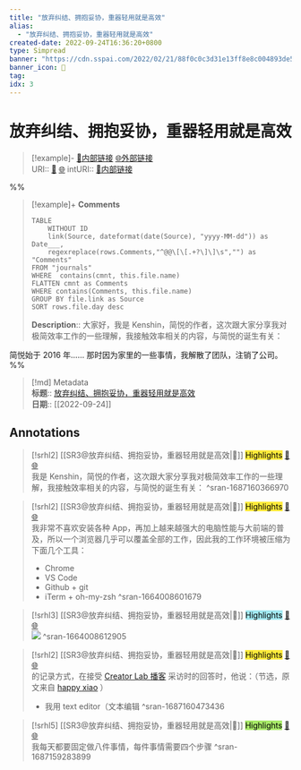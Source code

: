 ```yaml
---
title: "放弃纠结、拥抱妥协，重器轻用就是高效"
alias: 
  - "放弃纠结、拥抱妥协，重器轻用就是高效"
created-date: 2022-09-24T16:36:20+0800
type: Simpread
banner: "https://cdn.sspai.com/2022/02/21/88f0c0c3d31e13ff8e8c004893de5394.png "
banner_icon: 🔖
tag: 
idx: 3
---
```


# 放弃纠结、拥抱妥协，重器轻用就是高效

> [!example]- [🧷内部链接](<http://localhost:7026/unread/3>) [🌐外部链接](<https://sspai.com/post/71576>)    
> URI:: [🧷](<http://localhost:7026/unread/3>) [🌐](<https://sspai.com/post/71576>) 
> intURI:: [🧷内部链接](<http://localhost:7026/reading/3>)

%%
> [!example]+ **Comments**  
> ```dataview
> TABLE 
>     WITHOUT ID
>     link(Source, dateformat(date(Source), "yyyy-MM-dd")) as Date___, 
>     regexreplace(rows.Comments,"^@@\[\[.+?\]\]\s","") as "Comments"
> FROM "journals"
> WHERE  contains(cmnt, this.file.name)
> FLATTEN cmnt as Comments
> WHERE contains(Comments, this.file.name)
> GROUP BY file.link as Source
> SORT rows.file.day desc
> ```
>  **Description**:: 大家好，我是 Kenshin，简悦的作者，这次跟大家分享我对极简效率工作的一些理解，我接触效率相关的内容，与简悦的诞生有关：

简悦始于 2016 年…… 那时因为家里的一些事情，我解散了团队，注销了公司。
%%

> [!md] Metadata  
> **标题**:: [放弃纠结、拥抱妥协，重器轻用就是高效](https://sspai.com/post/71576)  
> **日期**:: [[2022-09-24]]  

## Annotations


> [!srhl2] [[SR3@放弃纠结、拥抱妥协，重器轻用就是高效|📄]] <mark style="background-color: #ffeb3b">Highlights</mark> [🧷](<http://localhost:7026/unread/3#id=1687160366970>) [🌐](<http://localhost:7026/reading/3#id=1687160366970>)   
> 我是 Kenshin，简悦的作者，这次跟大家分享我对极简效率工作的一些理解，我接触效率相关的内容，与简悦的诞生有关：
> ^sran-1687160366970
 
> [!srhl2] [[SR3@放弃纠结、拥抱妥协，重器轻用就是高效|📄]] <mark style="background-color: #ffeb3b">Highlights</mark> [🧷](<http://localhost:7026/unread/3#id=1664008601679>) [🌐](<http://localhost:7026/reading/3#id=1664008601679>)   
> 我非常不喜欢安装各种 App，再加上越来越强大的电脑性能与大前端的普及，所以一个浏览器几乎可以覆盖全部的工作，因此我的工作环境被压缩为下面几个工具：
> 
> -   Chrome
> -   VS Code
> -   Github + git
> -   iTerm + oh-my-zsh
> ^sran-1664008601679
 
> [!srhl3] [[SR3@放弃纠结、拥抱妥协，重器轻用就是高效|📄]] <mark style="background-color: #a2e9f2">Highlights</mark> [🧷](<http://localhost:7026/unread/3#id=1664008612905>) [🌐](<http://localhost:7026/reading/3#id=1664008612905>)   
> ![](https://cdn.sspai.com/2022/02/21/article/2dd7acc86429078ce738ea11dc4f1794)
> ^sran-1664008612905
 
> [!srhl2] [[SR3@放弃纠结、拥抱妥协，重器轻用就是高效|📄]] <mark style="background-color: #ffeb3b">Highlights</mark> [🧷](<http://localhost:7026/unread/3#id=1687160473436>) [🌐](<http://localhost:7026/reading/3#id=1687160473436>)   
> 的记录方式，在接受 [Creator Lab 播客](https://sspai.com/link?target=https%3A%2F%2Fwww.creatorlab.fm%2Ftim-urban-wait-but-why-podcast%2F) 采访时的回答时，他说：（节选，原文来自 [happy xiao](https://sspai.com/link?target=https%3A%2F%2Fhappyxiao.com%2Ftim-urban%2F) ）
> 
> -   我用 text editor（文本编辑
> ^sran-1687160473436
 
> [!srhl5] [[SR3@放弃纠结、拥抱妥协，重器轻用就是高效|📄]] <mark style="background-color: #a8ea68">Highlights</mark> [🧷](<http://localhost:7026/unread/3#id=1687159283899>) [🌐](<http://localhost:7026/reading/3#id=1687159283899>)   
> 我每天都要固定做八件事情，每件事情需要四个步骤
> ^sran-1687159283899
 
 